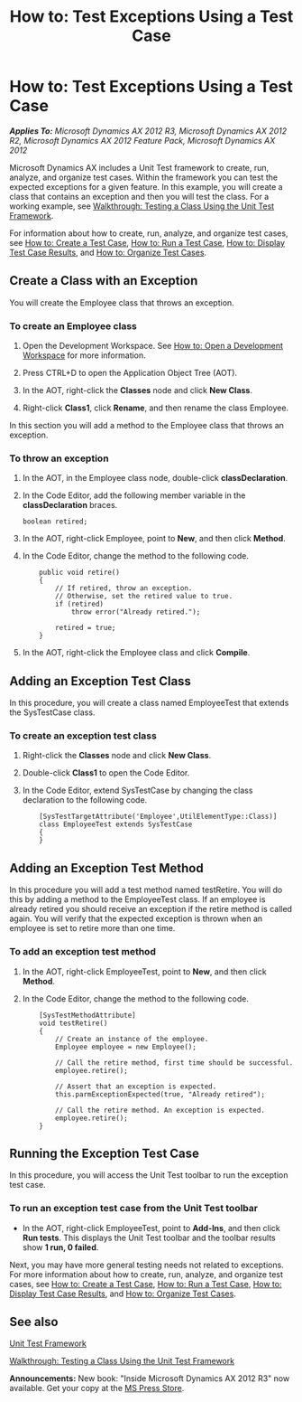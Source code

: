 ﻿---
title: 'How to: Test Exceptions Using a Test Case'
TOCTitle: 'How to: Test Exceptions Using a Test Case'
ms:assetid: 6083a333-d50e-4502-86e6-6cf429c23c2b
ms:mtpsurl: https://msdn.microsoft.com/en-us/library/Bb496528(v=AX.60)
ms:contentKeyID: 35244493
ms.date: 05/18/2015
mtps_version: v=AX.60
---

# How to: Test Exceptions Using a Test Case 


_**Applies To:** Microsoft Dynamics AX 2012 R3, Microsoft Dynamics AX 2012 R2, Microsoft Dynamics AX 2012 Feature Pack, Microsoft Dynamics AX 2012_

Microsoft Dynamics AX includes a Unit Test framework to create, run, analyze, and organize test cases. Within the framework you can test the expected exceptions for a given feature. In this example, you will create a class that contains an exception and then you will test the class. For a working example, see [Walkthrough: Testing a Class Using the Unit Test Framework](walkthrough-testing-a-class-using-the-unit-test-framework.md).

For information about how to create, run, analyze, and organize test cases, see [How to: Create a Test Case](how-to-create-a-test-case.md), [How to: Run a Test Case](how-to-run-a-test-case.md), [How to: Display Test Case Results](how-to-display-test-case-results.md), and [How to: Organize Test Cases](how-to-organize-test-cases.md).

## Create a Class with an Exception

You will create the Employee class that throws an exception.

### To create an Employee class

1.  Open the Development Workspace. See [How to: Open a Development Workspace](how-to-open-a-development-workspace.md) for more information.

2.  Press CTRL+D to open the Application Object Tree (AOT).

3.  In the AOT, right-click the **Classes** node and click **New Class**.

4.  Right-click **Class1**, click **Rename**, and then rename the class Employee.

In this section you will add a method to the Employee class that throws an exception.

### To throw an exception

1.  In the AOT, in the Employee class node, double-click **classDeclaration**.

2.  In the Code Editor, add the following member variable in the **classDeclaration** braces.
    
        boolean retired;

3.  In the AOT, right-click Employee, point to **New**, and then click **Method**.

4.  In the Code Editor, change the method to the following code.
    ```X++  
        public void retire()
        {
            // If retired, throw an exception. 
            // Otherwise, set the retired value to true.
            if (retired)
                throw error("Already retired.");
        
            retired = true;
        }
    ```
5.  In the AOT, right-click the Employee class and click **Compile**.

## Adding an Exception Test Class

In this procedure, you will create a class named EmployeeTest that extends the SysTestCase class.

### To create an exception test class

1.  Right-click the **Classes** node and click **New Class**.

2.  Double-click **Class1** to open the Code Editor.

3.  In the Code Editor, extend SysTestCase by changing the class declaration to the following code.
    ```X++  
        [SysTestTargetAttribute('Employee',UtilElementType::Class)]
        class EmployeeTest extends SysTestCase
        {
        }
    ```        
## Adding an Exception Test Method

In this procedure you will add a test method named testRetire. You will do this by adding a method to the EmployeeTest class. If an employee is already retired you should receive an exception if the retire method is called again. You will verify that the expected exception is thrown when an employee is set to retire more than one time.

### To add an exception test method

1.  In the AOT, right-click EmployeeTest, point to **New**, and then click **Method**.

2.  In the Code Editor, change the method to the following code.
    ```X++  
        [SysTestMethodAttribute]
        void testRetire()
        {
            // Create an instance of the employee.
            Employee employee = new Employee();
         
            // Call the retire method, first time should be successful.
            employee.retire();
        
            // Assert that an exception is expected.
            this.parmExceptionExpected(true, "Already retired");
        
            // Call the retire method. An exception is expected.
            employee.retire();
        }
    ```
## Running the Exception Test Case

In this procedure, you will access the Unit Test toolbar to run the exception test case.

### To run an exception test case from the Unit Test toolbar

  - In the AOT, right-click EmployeeTest, point to **Add-Ins**, and then click **Run tests**. This displays the Unit Test toolbar and the toolbar results show **1 run, 0 failed**.

Next, you may have more general testing needs not related to exceptions. For more information about how to create, run, analyze, and organize test cases, see [How to: Create a Test Case](how-to-create-a-test-case.md), [How to: Run a Test Case](how-to-run-a-test-case.md), [How to: Display Test Case Results](how-to-display-test-case-results.md), and [How to: Organize Test Cases](how-to-organize-test-cases.md).

## See also

[Unit Test Framework](unit-test-framework.md)

[Walkthrough: Testing a Class Using the Unit Test Framework](walkthrough-testing-a-class-using-the-unit-test-framework.md)

  
**Announcements:** New book: "Inside Microsoft Dynamics AX 2012 R3" now available. Get your copy at the [MS Press Store](https://www.microsoftpressstore.com/store/inside-microsoft-dynamics-ax-2012-r3-9780735685109).

